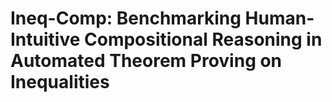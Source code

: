 # Ineq-Comp: Benchmarking Human-Intuitive Compositional Reasoning in Automated Theorem Proving on Inequalities

